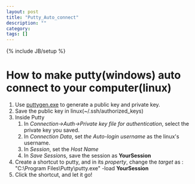 ```yaml
---
layout: post
title: "Putty_Auto_connect"
description: ""
category: 
tags: []
---
```

{% include JB/setup %}

# How to make putty(windows) auto connect to your computer(linux)

1. Use [puttygen.exe](http://www.chiark.greenend.org.uk/~sgtatham/putty/latest.html) to generate a public key and private key.
2. Save the public key in linux(~/.ssh/authorized_keys)
3. Inside Putty
	1. In *Connection->Auth->Private key file for authentication*, select the private key you saved.
	2. In *Connection Data*, set *the Auto-login username* as the linux's username.
	3. In *Session*, set the *Host Name*
	4. In *Save Session*s, save the session as **YourSession**
4. Create a shortcut to putty, and in its *property*, change the *target* as : "C:\Program Files\Putty\putty.exe" -load **YourSession**
5. Click the shortcut, and let it go!


